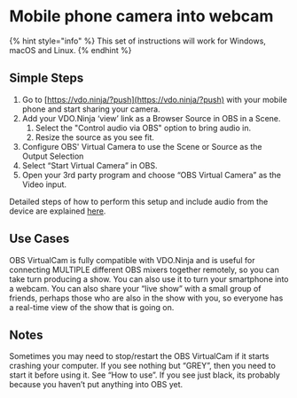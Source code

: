 # Mobile phone camera into webcam

{% hint style="info" %}
This set of instructions will work for Windows, macOS and Linux.
{% endhint %}

## Simple Steps

1. Go to [https://vdo.ninja/?push](https://vdo.ninja/?push) with your mobile phone and start sharing your camera.
2. Add your VDO.Ninja ‘view’ link as a Browser Source in OBS in a Scene.
   1. Select the "Control audio via OBS" option to bring audio in.
   2. Resize the source as you see fit.
3. Configure OBS' Virtual Camera to use the Scene or Source as the Output Selection
4. Select “Start Virtual Camera” in OBS.
5. Open your 3rd party program and choose “OBS Virtual Camera” as the Video input.

Detailed steps of how to perform this setup and include audio from the device are explained [here](../guides/use-vdo.ninja-as-a-webcam-for-google-hangouts-zoom-and-more.md).

## Use Cases

OBS VirtualCam is fully compatible with VDO.Ninja and is useful for connecting MULTIPLE different OBS mixers together remotely, so you can take turn producing a show. You can also use it to turn your smartphone into a webcam. You can also share your “live show” with a small group of friends, perhaps those who are also in the show with you, so everyone has a real-time view of the show that is going on.

## Notes

Sometimes you may need to stop/restart the OBS VirtualCam if it starts crashing your computer. If you see nothing but “GREY”, then you need to start it before using it. See “How to use”. If you see just black, its probably because you haven’t put anything into OBS yet.
